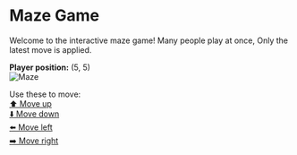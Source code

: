 # Maze Game  
Welcome to the interactive maze game! Many people play at once, Only the latest move is applied.

**Player position:** (5, 5)  
![Maze](https://github-maze-game.vercel.app/images/pos_5_5.png?t=1761065839678)

Use these to move:  
[⬆️ Move up](https://github-maze-game.vercel.app/move/5_5_w)  
[⬇️ Move down](https://github-maze-game.vercel.app/move/5_5_s)  
[⬅️ Move left](https://github-maze-game.vercel.app/move/5_5_a)  
[➡️ Move right](https://github-maze-game.vercel.app/move/5_5_d)
